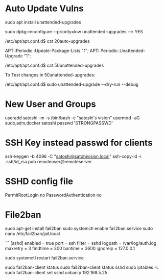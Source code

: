 # Auto Update Vulns
sudo apt install unattended-upgrades


sudo dpkg-reconfigure --priority=low unattended-upgrades --> YES

/etc/apt/apt.conf.d$ cat 20auto-upgrades 

APT::Periodic::Update-Package-Lists "1";
APT::Periodic::Unattended-Upgrade "1";

/etc/apt/apt.conf.d$ cat 50unattended-upgrades

To Test changes in 50unattended-upgrades:

/etc/apt/apt.conf.d$ sudo unattended-upgrade --dry-run --debug


# New User and Groups 

useradd satoshi -m -s /bin/bash -c "satoshi's vision"
usermod -aG sudo,adm,docker satoshi
passwd 'STRONGPASSWD'


# SSH Key instead passwd for clients

ssh-keygen -b 4096 -C "satoshi@satohivision.local"
ssh-copy-id -i .ssh/id_rsa.pub remoteuser@remoteserver

# SSHD config file
PermitRootLogin no
PasswordAuthentication no


# File2ban
sudo apt-get install fail2ban
sudo systemctl enable fail2ban.service
sudo nano /etc/fail2ban/jail.local


´´´
[sshd]
enabled = true
port = ssh
filter = sshd
logpath = /var/log/auth.log
maxretry = 3
findtime = 300
bantime = 3600
ignoreip = 127.0.0.1


sudo systemctl restart fail2ban.service


sudo fail2ban-client status
sudo fail2ban-client status sshd
sudo iptables -L
sudo fail2ban-client set sshd unbanip 192.168.5.25

